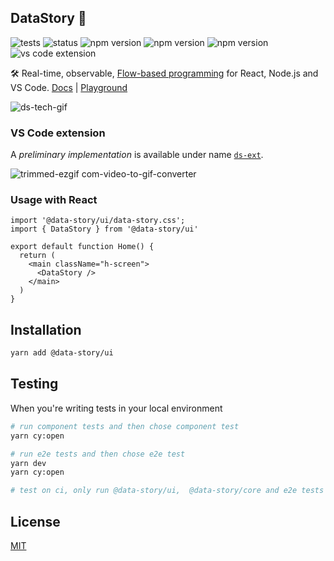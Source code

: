 ## DataStory :dizzy:

![tests](https://github.com/ajthinking/data-story/actions/workflows/test.yml/badge.svg)
![status](https://img.shields.io/badge/status-unstable-yellow)
![npm version](https://img.shields.io/npm/v/@data-story/core?label=core&color=green)
![npm version](https://img.shields.io/npm/v/@data-story/ui?label=ui&color=green)
![npm version](https://img.shields.io/npm/v/@data-story/nodejs?label=nodejs&color=green)
![vs code extension](https://vsmarketplacebadges.dev/version/ajthinking.ds-ext.svg)

🛠️ Real-time, observable, [Flow-based programming](http://en.wikipedia.org/wiki/Flow-based_programming) for React, Node.js and VS Code. <a href="https://datastory.dev" target="_blank">Docs</a>
| <a href="https://datastory.dev/playground" target="_blank">Playground</a>

![ds-tech-gif](https://github.com/user-attachments/assets/d2dbbdda-8757-43b1-a749-c24646e3d315)

### VS Code extension
A _preliminary implementation_ is available under name [`ds-ext`](https://marketplace.visualstudio.com/items?itemName=ajthinking.ds-ext).

![trimmed-ezgif com-video-to-gif-converter](https://github.com/user-attachments/assets/0941a210-252a-4c23-9309-f115b7c212e0)

### Usage with React
```tsx
import '@data-story/ui/data-story.css';
import { DataStory } from '@data-story/ui'

export default function Home() {
  return (
    <main className="h-screen">
      <DataStory />
    </main>
  )
}
```

## Installation
```bash
yarn add @data-story/ui
```

## Testing
When you're writing tests in your local environment

```bash 
# run component tests and then chose component test
yarn cy:open

# run e2e tests and then chose e2e test
yarn dev
yarn cy:open

# test on ci, only run @data-story/ui,  @data-story/core and e2e tests
````

## License
[MIT](https://opensource.org/license/mit)
